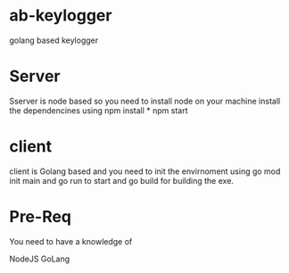 # ab-keylogger
golang based keylogger

# Server
Sserver is node based so you need to install node on your machine 
install the dependencines using npm install * npm start

# client 
client is Golang based and you need to init the envirnoment using go mod init main and go run to start and go build for 
building the exe.



# Pre-Req
You need to have a knowledge of 

NodeJS
GoLang

